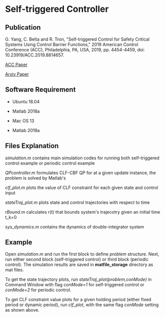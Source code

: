 # Self-triggered Controller

## Publication

G. Yang, C. Belta and R. Tron, "Self-triggered Control for Safety Critical Systems Using Control Barrier Functions," 2019 American Control Conference (ACC), Philadelphia, PA, USA, 2019, pp. 4454-4459, doi: 10.23919/ACC.2019.8814657.

[ACC Paper](https://ieeexplore.ieee.org/document/8814657)

[Arxiv Paper](https://arxiv.org/abs/1903.03692)


## Software Requirement
* Ubuntu 18.04
* Matlab 2018a

* Mac OS 13
* Matlab 2018a



## Files Explanation
*simulation.m* contains main simulation codes for running both self-triggered control example or periodic control example

*QPcontroller.m* formulates CLF-CBF QP for at a given update instance, the problem is solved by Matlab's

*clf_plot.m* plots the value of CLF constraint for each given state and control input

*stateTraj_plot.m* plots state and control trajectories with respect to time

*rBound.m* calculates r(t) that bounds system's trajecotry given an initial time t_k=0

*sys_dynamics.m* contains the dynamics of double-integrator system
## Example

Open *simulation.m* and run the first block to define *problem* structure. Next, run either second block (self-triggered control) or third block (periodic control). The simulation results are saved in **matfile_storage** directory as mat files.

To get the state trajectory plots, run *stateTraj_plot(problem,conMode)* in Command Window with flag *conMode=1* for self-triggered control or *conMode=2* for periodic control.

To get CLF constraint value plots for a given holding period (either fixed period or dynamic period), run *clf_plot*, with the same flag *conMode* setting as shown above.


